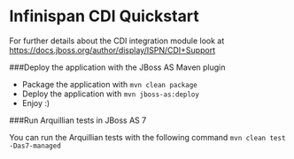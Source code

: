 Infinispan CDI Quickstart
=========================

For further details about the CDI integration module look at https://docs.jboss.org/author/display/ISPN/CDI+Support

###Deploy the application with the JBoss AS Maven plugin

* Package the application with `mvn clean package`
* Deploy the application with `mvn jboss-as:deploy`
* Enjoy :)

###Run Arquillian tests in JBoss AS 7

You can run the Arquillian tests with the following command `mvn clean test -Das7-managed`

